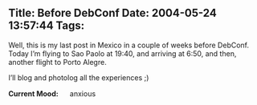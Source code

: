 Title: Before DebConf
Date: 2004-05-24 13:57:44
Tags: 
---
<p>Well, this is my last post in Mexico in a couple of weeks before DebConf. Today I&#8217;m flying to Sao Paolo at 19:40, and arriving at 6:50, and then, another flight to Porto Alegre.</p>

<p>I&#8217;ll blog and photolog all the experiences ;)</p>

<p><strong>Current Mood:</strong> <img width="15" height="15" src="http://stat.livejournal.com/img/mood/growf/smileys/worried.gif"/> anxious</p>
